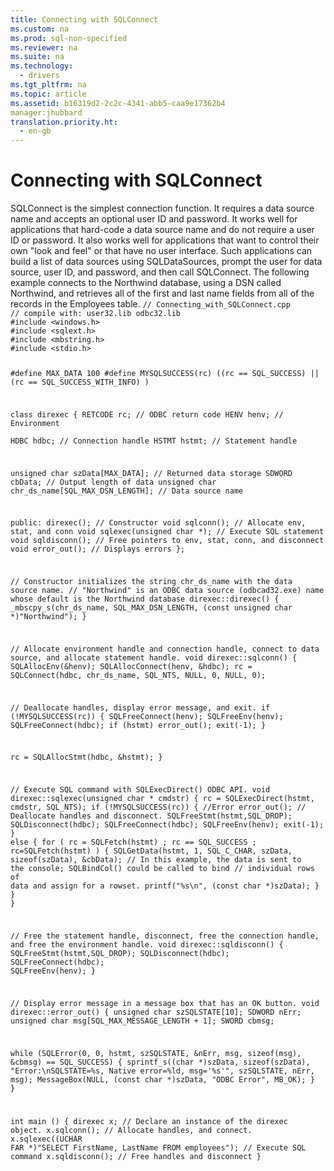 ```yaml
---
title: Connecting with SQLConnect
ms.custom: na
ms.prod: sql-non-specified
ms.reviewer: na
ms.suite: na
ms.technology: 
  - drivers
ms.tgt_pltfrm: na
ms.topic: article
ms.assetid: b16319d2-2c2c-4341-abb5-caa9e17362b4
manager:jhubbard
translation.priority.ht: 
  - en-gb
---
```

# Connecting with SQLConnect
<?xml version="1.0" encoding="utf-8"?>
<developerReferenceWithoutSyntaxDocument xmlns="http://ddue.schemas.microsoft.com/authoring/2003/5" xmlns:xlink="http://www.w3.org/1999/xlink" xmlns:xsi="http://www.w3.org/2001/XMLSchema-instance" xsi:schemaLocation="http://ddue.schemas.microsoft.com/authoring/2003/5 http://dduestorage.blob.core.windows.net/ddueschema/developer.xsd">
  <introduction>
    <para>
      <legacyBold>SQLConnect</legacyBold> is the simplest connection function. It requires a data source name and accepts an optional user ID and password. It works well for applications that hard-code a data source name and do not require a user ID or password. It also works well for applications that want to control their own "look and feel" or that have no user interface. Such applications can build a list of data sources using <legacyBold>SQLDataSources</legacyBold>, prompt the user for data source, user ID, and password, and then call <legacyBold>SQLConnect</legacyBold>.</para>
    <para>The following example connects to the Northwind database, using a DSN called Northwind, and retrieves all of the first and last name fields from all of the records in the Employees table.</para>
    <code>// Connecting_with_SQLConnect.cpp
// compile with: user32.lib odbc32.lib
#include &lt;windows.h&gt;
#include &lt;sqlext.h&gt;
#include &lt;mbstring.h&gt;
#include &lt;stdio.h&gt;

#define MAX_DATA 100
#define MYSQLSUCCESS(rc) ((rc == SQL_SUCCESS) || (rc == SQL_SUCCESS_WITH_INFO) )

class direxec {
   RETCODE rc; // ODBC return code
   HENV henv; // Environment   
   HDBC hdbc; // Connection handle
   HSTMT hstmt; // Statement handle

   unsigned char szData[MAX_DATA]; // Returned data storage
   SDWORD cbData; // Output length of data
   unsigned char chr_ds_name[SQL_MAX_DSN_LENGTH]; // Data source name

public:
   direxec(); // Constructor
   void sqlconn(); // Allocate env, stat, and conn
   void sqlexec(unsigned char *); // Execute SQL statement
   void sqldisconn(); // Free pointers to env, stat, conn, and disconnect
   void error_out(); // Displays errors
};

// Constructor initializes the string chr_ds_name with the data source name.
// "Northwind" is an ODBC data source (odbcad32.exe) name whose default is the Northwind database
direxec::direxec() {
   _mbscpy_s(chr_ds_name, SQL_MAX_DSN_LENGTH, (const unsigned char *)"Northwind");
}

// Allocate environment handle and connection handle, connect to data source, and allocate statement handle.
void direxec::sqlconn() {
   SQLAllocEnv(&amp;henv);
   SQLAllocConnect(henv, &amp;hdbc);
   rc = SQLConnect(hdbc, chr_ds_name, SQL_NTS, NULL, 0, NULL, 0);

   // Deallocate handles, display error message, and exit.
   if (!MYSQLSUCCESS(rc)) {
      SQLFreeConnect(henv);
      SQLFreeEnv(henv);
      SQLFreeConnect(hdbc);
      if (hstmt)
         error_out();
      exit(-1);
   }

   rc = SQLAllocStmt(hdbc, &amp;hstmt);
}

// Execute SQL command with SQLExecDirect() ODBC API.
void direxec::sqlexec(unsigned char * cmdstr) {
   rc = SQLExecDirect(hstmt, cmdstr, SQL_NTS);
   if (!MYSQLSUCCESS(rc)) {  //Error
      error_out();
      // Deallocate handles and disconnect.
      SQLFreeStmt(hstmt,SQL_DROP);
      SQLDisconnect(hdbc);
      SQLFreeConnect(hdbc);
      SQLFreeEnv(henv);
      exit(-1);
   }
   else {
      for ( rc = SQLFetch(hstmt) ; rc == SQL_SUCCESS ; rc=SQLFetch(hstmt) ) {
         SQLGetData(hstmt, 1, SQL_C_CHAR, szData, sizeof(szData), &amp;cbData);
         // In this example, the data is sent to the console; SQLBindCol() could be called to bind 
         // individual rows of data and assign for a rowset.
         printf("%s\n", (const char *)szData);
      }
   }
}

// Free the statement handle, disconnect, free the connection handle, and free the environment handle.
void direxec::sqldisconn() {
   SQLFreeStmt(hstmt,SQL_DROP);
   SQLDisconnect(hdbc);
   SQLFreeConnect(hdbc);
   SQLFreeEnv(henv);
}

// Display error message in a message box that has an OK button.
void direxec::error_out() {
   unsigned char szSQLSTATE[10];
   SDWORD nErr;
   unsigned char msg[SQL_MAX_MESSAGE_LENGTH + 1];
   SWORD cbmsg;

   while (SQLError(0, 0, hstmt, szSQLSTATE, &amp;nErr, msg, sizeof(msg), &amp;cbmsg) == SQL_SUCCESS) {
      sprintf_s((char *)szData, sizeof(szData), "Error:\nSQLSTATE=%s, Native error=%ld, msg='%s'", szSQLSTATE, nErr, msg);
      MessageBox(NULL, (const char *)szData, "ODBC Error", MB_OK);
   }
}

int main () {
   direxec x;   // Declare an instance of the direxec object.
   x.sqlconn();   // Allocate handles, and connect.
   x.sqlexec((UCHAR FAR *)"SELECT FirstName, LastName FROM employees");   // Execute SQL command
   x.sqldisconn();   // Free handles and disconnect
}</code>
  </introduction>
  <relatedTopics />
</developerReferenceWithoutSyntaxDocument>